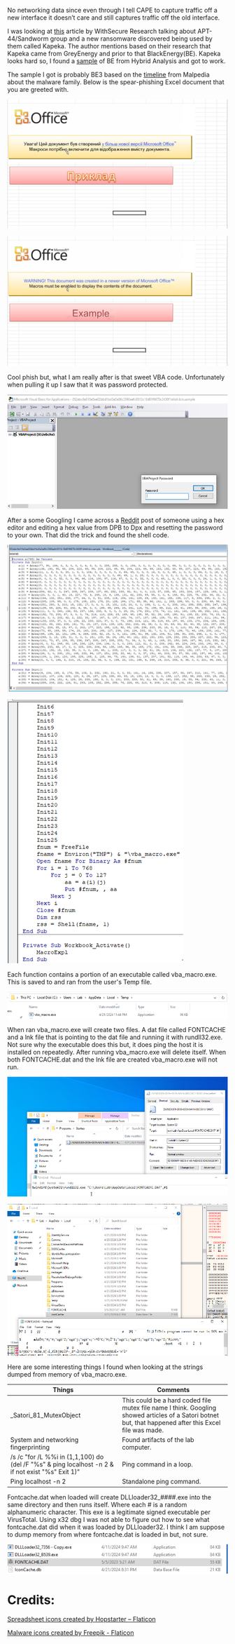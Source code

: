 No networking data since even through I tell CAPE to capture traffic off a new interface it doesn’t care and still captures traffic off the old interface.

I was looking at [this](https://www.withsecure.com/en/whats-new/pressroom/withsecure-uncovers-kapeka-a-new-malware-with-links-to-russian-nation-state-threat-group-sandworm) article by WithSecure Research talking about APT-44/Sandworm group and a new ransomware discovered being used by them called Kapeka. The author mentions based on their research that Kapeka came from GreyEnergy and prior to that BlackEnergy(BE). Kapeka looks hard so, I found a [sample](https://www.hybrid-analysis.com/sample/052ebc9a518e5ae02bbd1bd3a5a86c3560aefc9313c18d81f6670c3430f1d4d4/568bdc5d0e316d1638c0daab) of BE from Hybrid Analysis and got to work.

The sample I got is probably BE3 based on the [timeline](https://malpedia.caad.fkie.fraunhofer.de/details/win.blackenergy) from Malpedia about the malware family. Below is the spear-phishing Excel document that you are greeted with. 

![UntanslatedPhish](/assets/images/01-BlackEnergy/SpearPhishExcel.png)

![TranslatedPhish](/assets/images/01-BlackEnergy/SpearPhishExcelMachineTranslated.png)


Cool phish but, what I am really after is that sweet VBA code. Unfortunately when pulling it up I saw that it was password protected.


![VBAPasswordProtected](/assets/images/01-BlackEnergy/VBAPasswordProtected.png)

After a some Googling I came across a [Reddit](https://www.reddit.com/r/excel/comments/yy3m8/hi_rexcel_i_just_found_a_way_to_hack_password/) post of someone using a hex editor and editing a hex value from DPB to Dpx and resetting the password to your own. That did the trick and found the shell code.

![VBACode](/assets/images/01-BlackEnergy/ExcelCode1.png)

![MoreVBACode](/assets/images/01-BlackEnergy/ExcelCode2.png)

Each function contains a portion of an executable called vba_macro.exe. This is saved to and ran from the user's Temp file.

![MoreVBACode](/assets/images/01-BlackEnergy/vba_macroLocation.png)


When ran vba_macro.exe will create two files. A dat file called FONTCACHE and a lnk file that is pointing to the dat file and running it with rundll32.exe. Not sure why the executable does this but, it does ping the host it is installed on repeatedly. After running vba_macro.exe will delete itself. When both FONTCACHE.dat and the lnk file are created vba_macro.exe will not run.

![LNKFile](/assets/images/01-BlackEnergy/LNKFile.png)

![FontCache](/assets/images/01-BlackEnergy/fontcacheexe.png)

Here are some interesting things I found when looking at the strings dumped from memory of vba_macro.exe.


|Things|Comments|
|------|--------|
|_Satori_81_MutexObject|This could be a hard coded file mutex file name I think. Googling showed articles of a Satori botnet but, that happened after this Excel file was made.|
|System and networking fingerprinting|Found artifacts of the lab computer.|
|/s /c "for /L %%i in (1,1,100) do (del /F "%s" & ping localhost -n 2 & if not exist "%s" Exit 1)"|Ping command in a loop. |
|Ping localhost -n 2|Standalone ping command.|


	
Fontcache.dat when loaded will create DLLloader32_####.exe into the same directory and then runs itself. Where each # is a random alphanumeric character. This exe is a legitimate signed executable per VirusTotal. Using x32 dbg I was not able to figure out how to see what fontcache.dat did when it was loaded by DLLloader32. I think I am suppose to dump memory from where fontcache.dat is loaded in but, not sure.  

![DLLLLoader](/assets/images/01-BlackEnergy/DLLLExe.png)


# Credits:
<a href="https://www.flaticon.com/free-icons/spreadsheet" title="spreadsheet icons">Spreadsheet icons created by Hopstarter – Flaticon</a>

<a href="https://www.flaticon.com/free-icons/malware" title="malware icons">Malware icons created by Freepik - Flaticon</a>